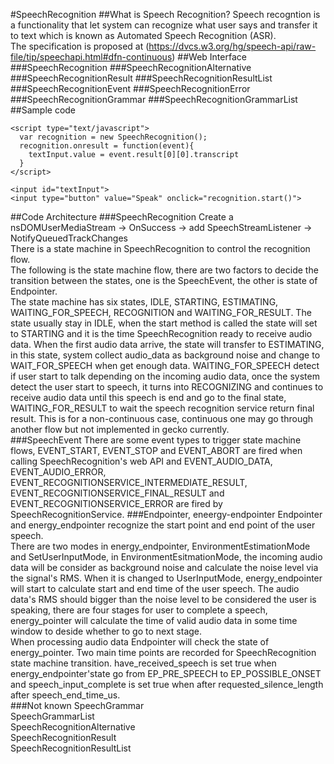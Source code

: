 #SpeechRecognition
##What is Speech Recognition?
  Speech recogntion is a functionality that let system can recognize what user says and transfer it to text which is known as Automated Speech Recognition (ASR). <br> The specification is proposed at (https://dvcs.w3.org/hg/speech-api/raw-file/tip/speechapi.html#dfn-continuous)
##Web Interface
###SpeechRecognition
###SpeechRecognitionAlternative
###SpeechRecognitionResult
###SpeechRecognitionResultList
###SpeechRecognitionEvent
###SpeechRecognitionError
###SpeechRecognitionGrammar
###SpeechRecognitionGrammarList
##Sample code
```
<script type="text/javascript">
  var recognition = new SpeechRecognition();
  recognition.onresult = function(event){
    textInput.value = event.result[0][0].transcript
  }
</script>

<input id="textInput">
<input type="button" value="Speak" onclick="recognition.start()">
```
##Code Architecture
###SpeechRecognition
Create a nsDOMUserMediaStream -> OnSuccess -> add SpeechStreamListener -> NotifyQueuedTrackChanges <br>
There is a state machine in SpeechRecognition to control the recognition flow.<br>
The following is the state machine flow, there are two factors to decide the transition between the states, one is the SpeechEvent, the other is state of Endpointer. <br>
The state machine has six states, IDLE, STARTING, ESTIMATING, WAITING_FOR_SPEECH, RECOGNITION and WAITING_FOR_RESULT. The state usually stay in IDLE, when the start method is called the state will set to STARTING and it is the time SpeechRecognition ready to receive audio data. When the first audio data arrive, the state will transfer to ESTIMATING, in this state, system collect audio_data as background noise and change to WAIT_FOR_SPEECH when get enough data. WAITING_FOR_SPEECH detect if user start to talk depending on the incoming audio data, once the system detect the user start to speech, it turns into RECOGNIZING and continues to receive audio data until this speech is end and go to the final state, WAITING_FOR_RESULT to wait the speech recognition service return final result. This is for a non-continuous case, continuous one may go through another flow but not implemented in gecko currently.<br>
###SpeechEvent
There are some event types to trigger state machine flows, EVENT_START, EVENT_STOP and EVENT_ABORT are fired when calling SpeechRecognition's web API and EVENT_AUDIO_DATA, EVENT_AUDIO_ERROR, EVENT_RECOGNITIONSERVICE_INTERMEDIATE_RESULT, EVENT_RECOGNITIONSERVICE_FINAL_RESULT and EVENT_RECOGNITIONSERVICE_ERROR are fired by SpeechRecognitionService.
###Endpointer, eneergy-endpointer
Endpointer and energy_endpointer recognize the start point and end point of the user speech.<br>
There are two modes in energy_endpointer, EnvironmentEstimationMode and SetUserInputMode, in EnvironmentEsitmationMode, the incoming audio data will be consider as background noise and calculate the noise level via the signal's RMS. When it is changed to UserInputMode, energy_endpointer will start to calculate start and end time of the user speech. The audio data's RMS should bigger than the noise level to be considered the user is speaking, there are four stages for user to complete a speech, energy_pointer will calculate the time of valid audio data in some time window to deside whether to go to next stage.<br>
When processing audio data Endpointer will check the state of energy_pointer. Two main time points are recorded for SpeechRecognition state machine transition. have_received_speech is set true when energy_endpointer'state go from EP_PRE_SPEECH to EP_POSSIBLE_ONSET and speech_input_complete is set true when after requested_silence_length after speech_end_time_us.<br>
###Not known
SpeechGrammar<br>
SpeechGrammarList<br>
SpeechRecognitionAlternative<br>
SpeechRecognitionResult<br>
SpeechRecognitionResultList<br>